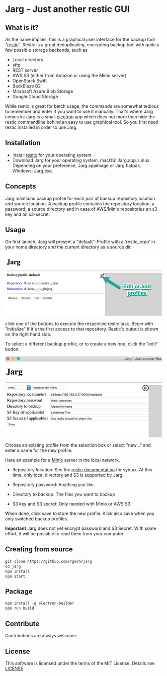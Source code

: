 # Jarg - Just another restic GUI

## What is it?

As the name implies, this is a graphical user interface for the backup tool "[restic](https://restic.net)". Restic is a great deduplicating, encrypting backup tool with quite a few possible storage backends, such as 

* Local directory
* sftp
* REST server
* AWS S3 (either from Amazon or using the Minio server)
* OpenStack Swift
* BackBlaze B2
* Microsoft Azure Blob Storage
* Google Cloud Storage

While restic is great for batch usage, the commands are somewhat tedious to remember and enter if you want to use it manually. That's where Jarg comes in:
Jarg is a small [electron](https://electronjs.org) app which does not more than hide the restic commandline behind an easy to use graphical tool. So you first need restic installed in order to use Jarg.

## Installation

* Install [restic](https://restic.readthedocs.io/en/stable/020_installation.html) for your operating system
* Download Jarg for your operating system. macOS: Jarg.app. Linux: Depending on your preference, Jarg.appimage or Jarg.flatpak. Windows: Jarg.exe. 

## Concepts

Jarg maintains backup profile for each pair of backup repository location and source location. A backup profile containts the repository location, a password, a source directory and in case of AWS/Minio repositories an s3-key and an s3-secret.

## Usage

On first launch, Jarg will present a "default"-Profile with a 'restic_repo' in your home directory and the current directory as a source dir. 

![Jarg exec screen](exec_screen.jpg)

click one of the buttons to execute the respective restic task. Begin with "initialize" if it's the first access to that repository. 
Restic's output is shown on the right hand side.


To select a different backup profile, or to create a new one, click the  "edit" button.

![Jarg edit screen](edit_screen.jpg)

Choose an existing profile from the selection box or select "new..." and enter a name for the new profile.

Here an example for a [Minio](https://min.io) server in the local network.

* Repository location: See the [restic documentation](https://restic.readthedocs.io/en/latest/030_preparing_a_new_repo.html) for syntax. At this time, only local directory and S3 is supported by Jarg.

* Repository password: Anything you like.

* Directory to backup: The files you want to backup

* S3 key and S3 secret: Only needed with Minio or AWS S3

When done, click save to store the new profile. Klick also save when you only switched backup profiles.

**Important** Jarg does not yet encrypt password and S3 Secret. With some effort, it will be possible to read them from your computer.

## Creating from source

    git clone https://github.com/rgwch/jarg
    cd jarg
    npm install
    npm start

## Package

    npm install -g electron-builder
    npm run build

## Contribute

Contributions are always welcome.

## License

This software is licensed under the terms of the MIT License. Details see [LICENSE](LICENSE)
